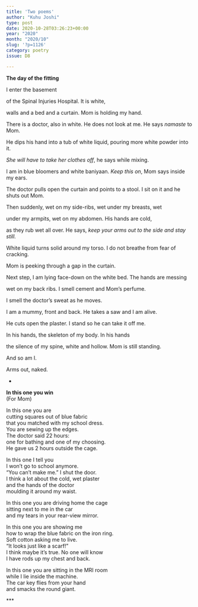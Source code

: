 ```yaml
---
title: 'Two poems'
author: "Kuhu Joshi"
type: post
date: 2020-10-28T03:26:23+00:00
year: "2020"
month: "2020/10"
slug: '?p=1126'
category: poetry
issue: D8

---
```

**The day of the fitting**

I enter the basement

of the Spinal Injuries Hospital. It is white,

walls and a bed and a curtain. Mom is holding my hand.

There is a doctor, also in white. He does not look at me. He says _namaste_ to Mom.

He dips his hand into a tub of white liquid, pouring more white powder into it.

_She will have to take her clothes off_, he says while mixing.

I am in blue bloomers and white baniyaan. _Keep this on_, Mom says inside my ears.

The doctor pulls open the curtain and points to a stool. I sit on it and he shuts out Mom.

Then suddenly, wet on my side-ribs, wet under my breasts, wet

under my armpits, wet on my abdomen. His hands are cold,

as they rub wet all over. He says, _keep your arms out to the side and stay still._

White liquid turns solid around my torso. I do not breathe from fear of cracking.

Mom is peeking through a gap in the curtain.

Next step, I am lying face-down on the white bed. The hands are messing

wet on my back ribs. I smell cement and Mom’s perfume.

I smell the doctor’s sweat as he moves.

I am a mummy, front and back. He takes a saw and I am alive.

He cuts open the plaster. I stand so he can take it off me.

In his hands, the skeleton of my body. In his hands

the silence of my spine, white and hollow. Mom is still standing.

And so am I.

Arms out, naked.

*

**In this one you win**  
(For Mom)

In this one you are  
cutting squares out of blue fabric  
that you matched with my school dress.  
You are sewing up the edges.  
The doctor said 22 hours:  
one for bathing and one of my choosing.  
He gave us 2 hours outside the cage.

In this one I tell you  
I won’t go to school anymore.  
“You can’t make me.” I shut the door.  
I think a lot about the cold, wet plaster  
and the hands of the doctor  
moulding it around my waist.

In this one you are driving home the cage  
sitting next to me in the car  
and my tears in your rear-view mirror.

In this one you are showing me  
how to wrap the blue fabric on the iron ring.  
Soft cotton asking me to live.  
“It looks just like a scarf!”  
I think maybe it’s true. No one will know  
I have rods up my chest and back.

In this one you are sitting in the MRI room  
while I lie inside the machine.  
The car key flies from your hand  
and smacks the round giant.

\***
